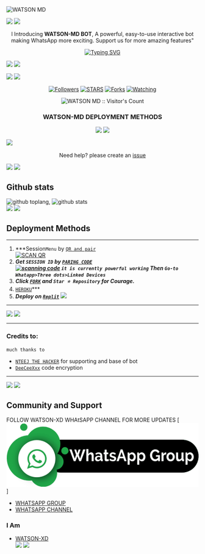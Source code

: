 
<img alt="WATSON MD" height="300" src="https://i.postimg.cc/NfTgXrKh/IMG-20240808-WA0006.jpg">
  
<a><img src='https://i.imgur.com/LyHic3i.gif'/></a>
<a><img src='https://i.imgur.com/LyHic3i.gif'/></a>

<p align="center">l Introducing <b>WATSON-MD BOT</b>, A powerful, easy-to-use interactive bot making WhatsApp more exciting. Support us for more amazing features" </p>
<p align="center">
  <a href="https://git.io/typing-svg"><img src="https://readme-typing-svg.demolab.com?font=EB+Garamond&weight=800&size=28&duration=4000&pause=1000&random=false&width=465&lines=+• WATSON+MD+IS+A+WHATSAPP+BOT;DEVELOPED+BY+WATSON-XD; Please+fork+and+star+repo." alt="Typing SVG" /></a>
 </p>
<a><img src='https://i.imgur.com/LyHic3i.gif'/></a>
<a><img src='https://i.imgur.com/LyHic3i.gif'/></a>

<p align="center">
  <a href="https://github.com/WATSON-XD1/WATSON-MD-.git">
    
  </a>
</p>
    
<a><img src='https://i.imgur.com/LyHic3i.gif'/></a>
<a><img src='https://i.imgur.com/LyHic3i.gif'/></a>
   
 
<p align="center">
  <a href="https://github.com/WATSON-XD1?tab=followers"><img title="Followers" src="https://img.shields.io/github/followers/WATSON-XD1?label=Followers&style=social"></a>
  <a href="https://github.com/WATSON-MD/WATSON-MD-/stargazers/"><img title="STARS" src="https://img.shields.io/github/stars/WATSON-XD1/WATSON-MD-?&style=social"></a>
  <a href="https://github.com/WATSON-XD1/WATSON-MD-/network/members"><img
  <a href="https://github.com/WATSON-MD/WATSON-MD-/network/members"><img title="Forks" src="https://img.shields.io/github/forks/WATSON-XD1/WATSON-MD-?style=social"></a>
  <a href="https://github.com/Ntee-j01/NTEEJ-MD/watchers"><img title="Watching" src="https://img.shields.io/github/watchers/WATSON-XD1/WATSON-MD-?label=Watching&style=social"></a>
</p>
 
<p align="center"><img src="https://profile-counter.glitch.me/{WATSON-XD1}/count.svg" alt="WATSON MD :: Visitor's Count" /></p>

<h3 align="center"><b>WATSON-MD</b> DEPLOYMENT METHODS
</h3>

<p align="center">
  <a href="https://dashboard.heroku.com/new?template=https://github.com/WATSON-XD1/WATSON-MD-"><img src="https://img.shields.io/badge/heroku-9d7acc?style=for-the-badge&logo=heroku&logoColor=430098"></a>
  <a href="https://venocyber-web01.vercel.app/replit.html"><img src="https://img.shields.io/badge/replit-253c99?style=for-the-badge&logo=replit&logoColor=F26207"></a>
 </p>
  <a href="https://youtu.be/3NdJb6_1cJM"><img src="https://img.shields.io/badge/CodeSpace-green?colorA=%23ff000&colorB=%23017e40&style=for-the-badge&logo=git&logoColor=white"></a>
</p>
<p align="center">Need help? please create an <a href="https://github.com/WATSON-XD1/WATSON-MD-">issue</a></p>
 

<a><img src='https://i.imgur.com/LyHic3i.gif'/></a>
<a><img src='https://i.imgur.com/LyHic3i.gif'/></a>

## Github stats
![github toplang](https://github-readme-stats.vercel.app/api/top-langs/?username=WATSON-XD1&layout=compact&theme=chartreuse-dark),
![github stats](https://github-readme-stats.vercel.app/api?username=WATSON-XD1&show_icons=true&theme=chartreuse-dark)   
   <a><img src='https://i.imgur.com/LyHic3i.gif'/></a>
   <a><img src='https://i.imgur.com/LyHic3i.gif'/></a>
## Deployment Methods
---
1.  ***Session`Menu` by [`QR and pair`](https://watsonxdboy-3.onrender.com) 
    <br>
<a href="https://nteej-session-generator-j7aq.onrender.com/wasiqr"><img title="SCAN QR" src="https://img.shields.io/badge/Scanning qr-h?color=darkblue&style=for-the-badge&logo=msi"></a>
2. ***Get `SESSION ID` by [`PARING CODE`](https://watsonxdboy-3.onrender.com)
    <br>
<a href="https://watsonxdboy-3.onrender.com"><img title="scanning code" src="https://img.shields.io/badge/ pairing code-h?color=green&style=for-the-badge&logo=msi"></a>
`it is currently powerful working`
Then `Go-to Whatapp>Three dots>Linked Devices`***
3.  ***Click [`FORK`](https://github.com/Watson-XD1/WATSON-MD-/fork) and `Star ⭐ Repository` for Courage.***
4. [`HEROKU`](https://dashboard.heroku.com/new?template=https://github.com/WATSON-XD1/WATSON-MD-)***
5.  ***Deploy on [`Replit`](https://replit.com/github.com/WATSON-XD1/WATSON-MD-)***
<a><img src='https://i.imgur.com/LyHic3i.gif'/></a>
---
<a><img src='https://i.imgur.com/LyHic3i.gif'/></a>
<a><img src='https://i.imgur.com/LyHic3i.gif'/></a>

---
### Credits to:
`much thanks to`
- [`NTEEJ THE HACKER`](https://github.com/Ntee-j01/NTEEJ-MD) for supporting and base of bot
- [`DeeCeeXxx`](https://github.com/DeeCeeXxx) code encryption

---
<a><img src='https://i.imgur.com/LyHic3i.gif'/></a>
<a><img src='https://i.imgur.com/LyHic3i.gif'/></a>

## Community and Support

FOLLOW WATSON-XD WHAtSAPP CHANNEL FOR MORE UPDATES
[![JOIN WHATSAPP GROUP](https://raw.githubusercontent.com/Neeraj-x0/Neeraj-x0/main/photos/suddidina-join-whatsapp.png)]
 - [ WHATSAPP GROUP ](https://chat.whatsapp.com/E0a2bl9wHYlCHuL35WBR88)
 - [ WHATSAPP CHANNEL ](https://whatsapp.com/channel/0029VajjzuB9sBI890YffB1b)

### I Am
- [WATSON-XD](https://github.com/WATSON-XD1)  
<a><img src='https://i.imgur.com/LyHic3i.gif'/></a>
<a><img src='https://i.imgur.com/LyHic3i.gif'/></a>
